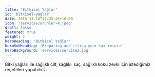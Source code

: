 ```yaml
---
title: 'Bitkisel Yağlar'
id: 'bitkisel-yaglar'
date: 2018-11-18T12:35:46+10:00
icon: 'services/urunler-4.jpeg'
draft: false
featured: true
weight: 2
heroHeading: 'Bitkisel Yağlar'
heroSubHeading: 'Preparing and filing your tax return'
heroBackground: 'services/service2.jpg'
---
```


Bitki yağları ile sağlıklı cilt, sağlıklı saç, sağlıklı koku zevki için istediğimiz reçeteleri yapabiliriz.

